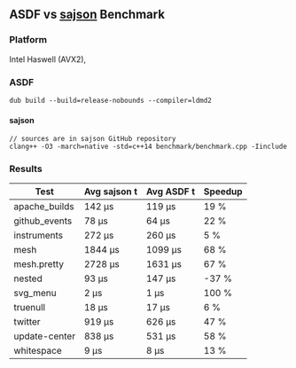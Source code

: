 ## ASDF vs [sajson](https://github.com/chadaustin/sajson) Benchmark

### Platform
Intel Haswell (AVX2),

### ASDF
```
dub build --build=release-nobounds --compiler=ldmd2
```

#### sajson
```
// sources are in sajson GitHub repository
clang++ -O3 -march=native -std=c++14 benchmark/benchmark.cpp -Iinclude
```

### Results

| Test | Avg sajson t | Avg ASDF t | Speedup |
|---|---|---|---|
| apache_builds | 142 μs | 119 μs | 19 % |
| github_events | 78 μs | 64 μs | 22 % |
| instruments | 272 μs | 260 μs | 5 % |
| mesh | 1844 μs | 1099 μs | 68 % |
| mesh.pretty | 2728 μs | 1631 μs | 67 % |
| nested | 93 μs | 147 μs | -37 % |
| svg_menu | 2 μs | 1 μs | 100 % |
| truenull | 18 μs | 17 μs | 6 % |
| twitter | 919 μs | 626 μs | 47 % |
| update-center | 838 μs | 531 μs | 58 % |
| whitespace | 9 μs | 8 μs | 13 % |
